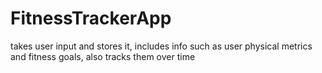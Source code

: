 # FitnessTrackerApp
takes user input and stores it, includes info such as user physical metrics and fitness goals, also tracks them over time

